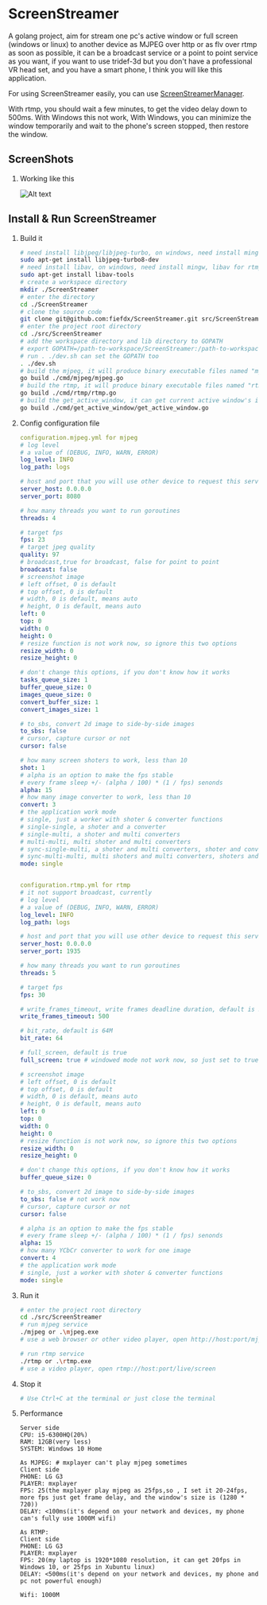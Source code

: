 ScreenStreamer
==============
A golang project, aim for stream one pc's active window or full screen (windows or linux) to another device as MJPEG
over http or as flv over rtmp as soon as possible, it can be a broadcast service or a point to point service as you
want, if you want to use tridef-3d but you don't have a professional VR head set, and you have a smart phone, I think
you will like this application.

For using ScreenStreamer easily, you can use [ScreenStreamerManager](https://github.com/fiefdx/ScreenStreamerManager).

With rtmp, you should wait a few minutes, to get the video delay down to 500ms. With Windows this not work, With Windows,
you can minimize the window temporarily and wait to the phone's screen stopped, then restore the window.

ScreenShots
-----------
1. Working like this
   
   ![Alt text](/doc/stream_video_to_phone.png?raw=true "stream_video_to_phone")

Install & Run ScreenStreamer
----------------------------
1. Build it
   
   ```bash
   # need install libjpeg/libjpeg-turbo, on windows, need install mingw, libjpeg/libjpeg-turbo for mjpeg
   sudo apt-get install libjpeg-turbo8-dev
   # need install libav, on windows, need install mingw, libav for rtmp
   sudo apt-get install libav-tools
   # create a workspace directory
   mkdir ./ScreenStreamer
   # enter the directory
   cd ./ScreenStreamer
   # clone the source code
   git clone git@github.com:fiefdx/ScreenStreamer.git src/ScreenStreamer
   # enter the project root directory
   cd ./src/ScreenStreamer
   # add the workspace directory and lib directory to GOPATH
   # export GOPATH=/path-to-workspace/ScreenStreamer:/path-to-workspace/ScreenStreamer/src/ScreenStreamer/lib
   # run . ./dev.sh can set the GOPATH too
   . ./dev.sh
   # build the mjpeg, it will produce binary executable files named "mjpeg" or "mjpeg.exe"
   go build ./cmd/mjpeg/mjpeg.go
   # build the rtmp, it will produce binary executable files named "rtmp" or "rtmp.exe"
   go build ./cmd/rtmp/rtmp.go
   # build the get_active_window, it can get current active window's id for ScreenStreamerManager
   go build ./cmd/get_active_window/get_active_window.go

   ```
2. Config configuration file
   
   ```yaml
   configuration.mjpeg.yml for mjpeg
   # log level
   # a value of (DEBUG, INFO, WARN, ERROR)
   log_level: INFO
   log_path: logs

   # host and port that you will use other device to request this service
   server_host: 0.0.0.0
   server_port: 8080

   # how many threads you want to run goroutines
   threads: 4

   # target fps
   fps: 23
   # target jpeg quality
   quality: 97
   # broadcast,true for broadcast, false for point to point
   broadcast: false
   # screenshot image 
   # left offset, 0 is default
   # top offset, 0 is default
   # width, 0 is default, means auto
   # height, 0 is default, means auto
   left: 0
   top: 0
   width: 0
   height: 0
   # resize function is not work now, so ignore this two options
   resize_width: 0
   resize_height: 0

   # don't change this options, if you don't know how it works
   tasks_queue_size: 1
   buffer_queue_size: 0
   images_queue_size: 0
   convert_buffer_size: 1
   convert_images_size: 1

   # to_sbs, convert 2d image to side-by-side images
   to_sbs: false
   # cursor, capture cursor or not
   cursor: false

   # how many screen shoters to work, less than 10
   shot: 1
   # alpha is an option to make the fps stable
   # every frame sleep +/- (alpha / 100) * (1 / fps) senonds
   alpha: 15
   # how many image converter to work, less than 10
   convert: 3
   # the application work mode
   # single, just a worker with shoter & converter functions
   # single-single, a shoter and a converter
   # single-multi, a shoter and multi converters
   # multi-multi, multi shoter and multi converters
   # sync-single-multi, a shoter and multi converters, shoter and converters works synchronizely
   # sync-multi-multi, multi shoters and multi converters, shoters and converters works synchronizely
   mode: single


   configuration.rtmp.yml for rtmp
   # it not support broadcast, currently
   # log level
   # a value of (DEBUG, INFO, WARN, ERROR)
   log_level: INFO
   log_path: logs

   # host and port that you will use other device to request this service
   server_host: 0.0.0.0
   server_port: 1935

   # how many threads you want to run goroutines
   threads: 5

   # target fps
   fps: 30

   # write_frames_timeout, write frames deadline duration, default is 500ms
   write_frames_timeout: 500

   # bit_rate, default is 64M
   bit_rate: 64

   # full_screen, default is true
   full_screen: true # windowed mode not work now, so just set to true

   # screenshot image
   # left offset, 0 is default
   # top offset, 0 is default
   # width, 0 is default, means auto
   # height, 0 is default, means auto
   left: 0
   top: 0
   width: 0
   height: 0
   # resize function is not work now, so ignore this two options
   resize_width: 0
   resize_height: 0

   # don't change this options, if you don't know how it works
   buffer_queue_size: 0

   # to_sbs, convert 2d image to side-by-side images
   to_sbs: false # not work now
   # cursor, capture cursor or not
   cursor: false

   # alpha is an option to make the fps stable
   # every frame sleep +/- (alpha / 100) * (1 / fps) senonds
   alpha: 15
   # how many YCbCr converter to work for one image
   convert: 4
   # the application work mode
   # single, just a worker with shoter & converter functions
   mode: single
   ```
3. Run it
   
   ```bash
   # enter the project root directory
   cd ./src/ScreenStreamer
   # run mjpeg service
   ./mjpeg or .\mjpeg.exe
   # use a web browser or other video player, open http://host:port/mjpeg

   # run rtmp service
   ./rtmp or .\rtmp.exe
   # use a video player, open rtmp://host:port/live/screen
   ```
4. Stop it
   
   ```bash
   # Use Ctrl+C at the terminal or just close the terminal
   ```
5. Performance
   
   ```
   Server side
   CPU: i5-6300HQ(20%)
   RAM: 12GB(very less)
   SYSTEM: Windows 10 Home

   As MJPEG: # mxplayer can't play mjpeg sometimes
   Client side
   PHONE: LG G3
   PLAYER: mxplayer
   FPS: 25(the mxplayer play mjpeg as 25fps,so , I set it 20-24fps, more fps just get frame delay, and the window's size is (1280 * 720))
   DELAY: <100ms(it's depend on your network and devices, my phone can's fully use 1000M wifi)

   As RTMP:
   Client side
   PHONE: LG G3
   PLAYER: mxplayer
   FPS: 20(my laptop is 1920*1080 resolution, it can get 20fps in Windows 10, or 25fps in Xubuntu linux)
   DELAY: <500ms(it's depend on your network and devices, my phone and pc not powerful enough)

   Wifi: 1000M
   ```

